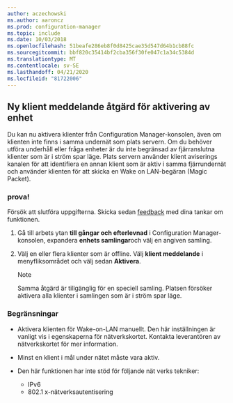 ```yaml
---
author: aczechowski
ms.author: aaroncz
ms.prod: configuration-manager
ms.topic: include
ms.date: 10/03/2018
ms.openlocfilehash: 51beafe286eb8f0d8425cae35d547d64b1cb88fc
ms.sourcegitcommit: bbf820c35414bf2cba356f30fe047c1a34c5384d
ms.translationtype: MT
ms.contentlocale: sv-SE
ms.lasthandoff: 04/21/2020
ms.locfileid: "81722006"
---
```

## <a name="new-client-notification-action-to-wake-up-device"></a><a name="bkmk_wakeup"></a>Ny klient meddelande åtgärd för aktivering av enhet
<!--1317364-->

Du kan nu aktivera klienter från Configuration Manager-konsolen, även om klienten inte finns i samma undernät som plats servern. Om du behöver utföra underhåll eller fråga enheter är du inte begränsad av fjärranslutna klienter som är i ström spar läge. Plats servern använder klient aviserings kanalen för att identifiera en annan klient som är aktiv i samma fjärrundernät och använder klienten för att skicka en Wake on LAN-begäran (Magic Packet).


### <a name="try-it-out"></a>prova!

Försök att slutföra uppgifterna. Skicka sedan [feedback](../../../understand/find-help.md#product-feedback) med dina tankar om funktionen.

1. Gå till arbets ytan **till gångar och efterlevnad** i Configuration Manager-konsolen, expandera **enhets samlingar**och välj en angiven samling.  

2. Välj en eller flera klienter som är offline. Välj **klient meddelande** i menyfliksområdet och välj sedan **Aktivera**.  

    > [!Note]  
    > Samma åtgärd är tillgänglig för en speciell samling. Platsen försöker aktivera alla klienter i samlingen som är i ström spar läge.  


### <a name="limitations"></a>Begränsningar

- Aktivera klienten för Wake-on-LAN manuellt. Den här inställningen är vanligt vis i egenskaperna för nätverkskortet. Kontakta leverantören av nätverkskortet för mer information.  

- Minst en klient i mål under nätet måste vara aktiv. 

- Den här funktionen har inte stöd för följande nät verks tekniker:  
    - IPv6
    - 802.1 x-nätverksautentisering 


